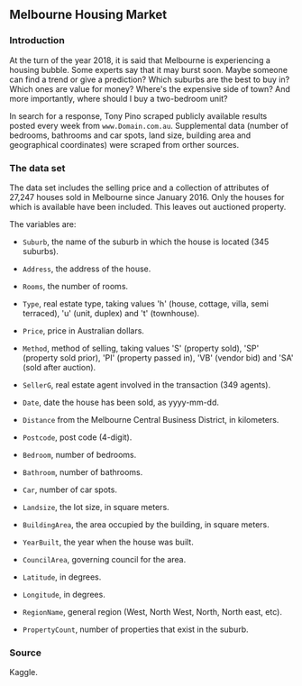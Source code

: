 ## Melbourne Housing Market

### Introduction

At the turn of the year 2018, it is said that Melbourne is experiencing a housing bubble. Some experts say that it may burst soon. Maybe someone can find a trend or give a prediction? Which suburbs are the best to buy in? Which ones are value for money? Where's the expensive side of town? And more importantly, where should I buy a two-bedroom unit?

In search for a response, Tony Pino scraped publicly available results posted every week from `www.Domain.com.au`. Supplemental data (number of bedrooms, bathrooms and car spots, land size, building area and geographical coordinates) were scraped from orther sources.

###  The data set

The data set includes the selling price and a collection of attributes of 27,247 houses sold in Melbourne since January 2016. Only the houses for which is available have been included. This leaves out auctioned property.

The variables are:

* `Suburb`, the name of the suburb in which the house is located (345 suburbs).

* `Address`, the address of the house.

* `Rooms`, the number of rooms.

* `Type`, real estate type, taking values 'h' (house, cottage, villa, semi terraced), 'u' (unit, duplex) and 't' (townhouse).

* `Price`, price in Australian dollars.

* `Method`, method of selling, taking values 'S' (property sold), 'SP' (property sold prior), 'PI' (property passed in), 'VB' (vendor bid) and 'SA' (sold after auction).

* `SellerG`, real estate agent involved in the transaction (349 agents).

* `Date`, date the house has been sold, as yyyy-mm-dd.

* `Distance` from the Melbourne Central Business District, in kilometers.

* `Postcode`, post code (4-digit).

* `Bedroom`,  number of bedrooms.

* `Bathroom`, number of bathrooms.

* `Car`, number of car spots.

* `Landsize`, the lot size, in square meters.

* `BuildingArea`, the area occupied by the building, in square meters.

* `YearBuilt`, the year when the house was built.

* `CouncilArea`, governing council for the area.

* `Latitude`, in degrees.

* `Longitude`, in degrees.

* `RegionName`, general region (West, North West, North, North east, etc).

* `PropertyCount`, number of properties that exist in the suburb.

### Source

Kaggle.
